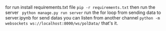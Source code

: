 for run
install requirements.txt file ```pip -r requirements.txt```
then run the server ``` python manage.py run server```
run the for loop from sending data to server.ipynb for send datas
you can listen from another channel ```python -m websockets ws://localhost:8000/ws/polData/```
that's it.